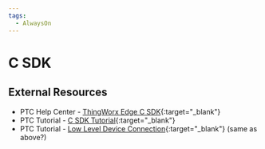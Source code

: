 ```yaml
---
tags:
  - AlwaysOn
---
```

# C SDK

## External Resources

* PTC Help Center - [ThingWorx Edge C SDK](https://support.ptc.com/help/thingworx/edge_sdk_c/en/){:target="\_blank"}
* PTC Tutorial - [C SDK Tutorial](https://community.ptc.com/t5/IoT-Tips/C-SDK-Tutorial-Part-1/ta-p/816321){:target="\_blank"}
* PTC Tutorial - [Low Level Device Connection](https://community.ptc.com/t5/IoT-Tips/Low-Level-Device-Connection-Part-1/ta-p/832771){:target="\_blank"} (same as above?)